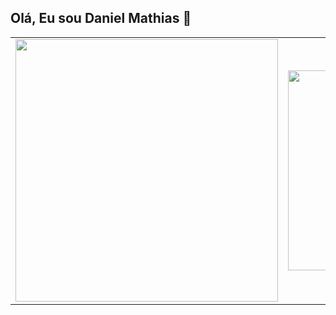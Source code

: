  ## Olá, Eu sou Daniel Mathias 👋
<table>
  <tr>
    <td>
      <img src="https://github-readme-stats.vercel.app/api?username=11Mathias&show_icons=true&theme=radical&show_owner=true" width="420"/>
    </td>
    <td>
      <img src="https://github-readme-stats.vercel.app/api/top-langs/?username=11Mathias&layout=compact&theme=radical" width="320"/>
    </td>
  </tr>
</table>
